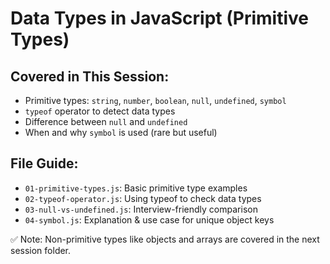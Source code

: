 # Data Types in JavaScript (Primitive Types)

## Covered in This Session:
- Primitive types: `string`, `number`, `boolean`, `null`, `undefined`, `symbol`
- `typeof` operator to detect data types
- Difference between `null` and `undefined`
- When and why `symbol` is used (rare but useful)

## File Guide:
- `01-primitive-types.js`: Basic primitive type examples
- `02-typeof-operator.js`: Using typeof to check data types
- `03-null-vs-undefined.js`: Interview-friendly comparison
- `04-symbol.js`: Explanation & use case for unique object keys

✅ Note: Non-primitive types like objects and arrays are covered in the next session folder.
